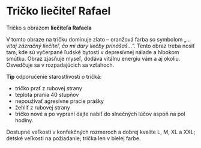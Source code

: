 Tričko liečiteľ Rafael
======================

Tričko s obrazom **liečiteľa Rafaela**

V tomto obraze na tričku dominuje zlato – oranžová farba so symbolom „… *vitaj
zázračný liečiteľ, čo mi dary liečby prinášaš..*.“. Tento obraz treba nosiť tam,
kde sú vyčerpané ľudské bytosti v depresívnej nálade a hlbokom smútku. Obraz
zjasňuje myseľ, dodáva vitálnu energiu vám a aj okoliu. Osvedčuje sa v
rozpadajúcich sa vzťahoch.

**Tip** odporučenie starostlivosti o tričká:

* tričko prať z rubovej strany
* teplota prania 40 stupňov
* nepoužívať agresívne pracie prášky
* žehliť z rubovej strany
* tričko nové a po vypraní dajte nabiť do slnečných lúčov aspoň na pol hodiny.

Dostupné veľkosti v konfekčných rozmeroch a dobrej kvalite L, M, XL a XXL;
detské veľkosti na požiadanie; trička len v bielej farbe.


